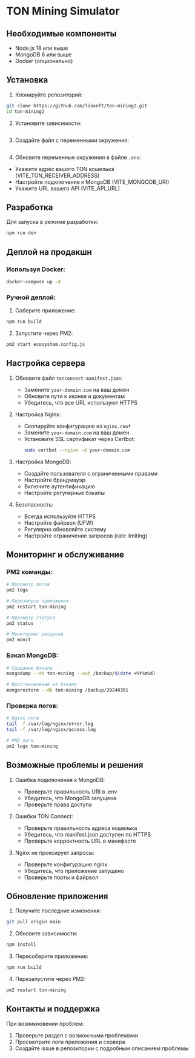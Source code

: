 # TON Mining Simulator

## Необходимые компоненты
- Node.js 18 или выше
- MongoDB 6 или выше
- Docker (опционально)

## Установка

1. Клонируйте репозиторий:
```bash
git clone https://github.com/linxnft/ton-mining2.git
cd ton-mining2
```

2. Установите зависимости:
```bash  npm install
```

3. Создайте файл с переменными окружения:
```bash cp .env.example .env
```

4. Обновите переменные окружения в файле `.env`:
- Укажите адрес вашего TON кошелька (VITE_TON_RECEIVER_ADDRESS)
- Настройте подключение к MongoDB (VITE_MONGODB_URI)
- Укажите URL вашего API (VITE_API_URL)

## Разработка

Для запуска в режиме разработки:
```bash
npm run dev
```

## Деплой на продакшн

### Используя Docker:
```bash
docker-compose up -d
```

### Ручной деплой:
1. Соберите приложение:
```bash
npm run build
```

2. Запустите через PM2:
```bash
pm2 start ecosystem.config.js
```

## Настройка сервера

1. Обновите файл `tonconnect-manifest.json`:
   - Замените `your-domain.com` на ваш домен
   - Обновите пути к иконке и документам
   - Убедитесь, что все URL используют HTTPS

2. Настройка Nginx:
   - Скопируйте конфигурацию из `nginx.conf`
   - Замените `your-domain.com` на ваш домен
   - Установите SSL сертификат через Certbot:
     ```bash
     sudo certbot --nginx -d your-domain.com
     ```

3. Настройка MongoDB:
   - Создайте пользователя с ограниченными правами
   - Настройте брандмауэр
   - Включите аутентификацию
   - Настройте регулярные бэкапы

4. Безопасность:
   - Всегда используйте HTTPS
   - Настройте файрвол (UFW)
   - Регулярно обновляйте систему
   - Настройте ограничение запросов (rate limiting)

## Мониторинг и обслуживание

### PM2 команды:
```bash
# Просмотр логов
pm2 logs

# Перезапуск приложения
pm2 restart ton-mining

# Просмотр статуса
pm2 status

# Мониторинг ресурсов
pm2 monit
```

### Бэкап MongoDB:
```bash
# Создание бэкапа
mongodump --db ton-mining --out /backup/$(date +%Y%m%d)

# Восстановление из бэкапа
mongorestore --db ton-mining /backup/20240301
```

### Проверка логов:
```bash
# Nginx логи
tail -f /var/log/nginx/error.log
tail -f /var/log/nginx/access.log

# PM2 логи
pm2 logs ton-mining
```

## Возможные проблемы и решения

1. Ошибка подключения к MongoDB:
   - Проверьте правильность URI в .env
   - Убедитесь, что MongoDB запущена
   - Проверьте права доступа

2. Ошибки TON Connect:
   - Проверьте правильность адреса кошелька
   - Убедитесь, что manifest.json доступен по HTTPS
   - Проверьте корректность URL в манифесте

3. Nginx не проксирует запросы:
   - Проверьте конфигурацию nginx
   - Убедитесь, что приложение запущено
   - Проверьте порты и файрвол

## Обновление приложения

1. Получите последние изменения:
```bash
git pull origin main
```

2. Обновите зависимости:
```bash
npm install
```

3. Пересоберите приложение:
```bash
npm run build
```

4. Перезапустите через PM2:
```bash
pm2 restart ton-mining
```

## Контакты и поддержка

При возникновении проблем:
1. Проверьте раздел с возможными проблемами
2. Просмотрите логи приложения и сервера
3. Создайте issue в репозитории с подробным описанием проблемы